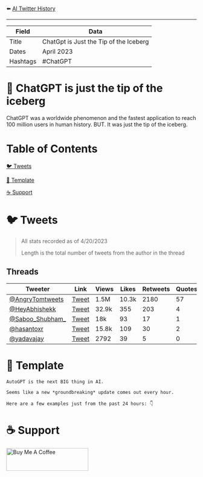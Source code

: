 ⬅️ [AI Twitter History](https://github.com/jtmuller5/You-Dont-Know-ChatGPT)
_______________

| Field | Data                                   |
|-------|----------------------------------------|
| Title | ChatGpt is Just the Tip of the Iceberg |
| Dates | April 2023                             |
| Hashtags| #ChatGPT                               |

# 🤖  ChatGPT is just the tip of the iceberg

ChatGPT was a worldwide phenomenon and the fastest application to reach 100 million users in human history. BUT. It was just the tip of the iceberg.

# Table of Contents

[🐦 Tweets](#tweets)

[📝 Template](#template)

[☕️ Support](#support)


# <a name="tweets"></a>🐦 Tweets

> All stats recorded as of 4/20/2023
>
> Length is the total number of tweets from the author in the thread

## Threads
|  Tweeter | Link | Views |Likes | Retweets | Quotes  | Bookmarks  | Length | Date | Type |
| ---| ------ | ------ | ------ |  ------ | ------ | ------ |  ------ | ------ |----- |
| [@AngryTomtweets](https://twitter.com/AngryTomtweets)|  [Tweet](https://twitter.com/AngryTomtweets/status/1646453745008386049)| 1.5M | 10.3k | 2180 | 57 | 14.4k | 11 | 4/13/23 | 🧵 |
| [@HeyAbhishekk](https://twitter.com/HeyAbhishekk)|  [Tweet](https://twitter.com/HeyAbhishekk/status/1645982456053477376)| 32.9k | 355 | 203 | 4 | 34 | 2 | 4/11/23 | 🧵 |
| [@Saboo_Shubham_](https://twitter.com/Saboo_Shubham_)|  [Tweet](https://twitter.com/Saboo_Shubham_/status/1645807676105056260)| 18k | 93 | 17 | 1 | 95 | 12 | 4/11/23 | 🧵 |
| [@hasantoxr](https://twitter.com/hasantoxr)|  [Tweet](https://twitter.com/hasantoxr/status/1649054866709553152)| 15.8k | 109 | 30 | 2 | 103 | 15 | 4/20/23 | 🧵 |
| [@yadavajay](https://twitter.com/yadavajay)|  [Tweet](https://twitter.com/yadavajay/status/1646375297720242176)| 2792 | 39 | 5 | 0 | 6 | 1 | 4/13/23 | 🧵 |




# <a name="template"></a>📝 Template
```
AutoGPT is the next BIG thing in AI. 

Seems like a new *groundbreaking* update comes out every hour. 

Here are a few examples just from the past 24 hours: 👇
```

# <a name="support"></a>☕️ Support
<a href="https://www.buymeacoffee.com/mullr" target="_blank"><img src="https://cdn.buymeacoffee.com/buttons/v2/default-yellow.png" alt="Buy Me A Coffee" style="height: 60px !important;width: 217px !important;" ></a>

